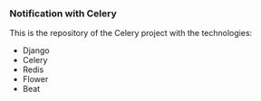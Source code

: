 ### Notification with Celery

This is the repository of the Celery project with the technologies:
- Django
- Celery
- Redis
- Flower
- Beat
